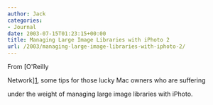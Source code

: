```yaml
---
author: Jack
categories:
- Journal
date: 2003-07-15T01:23:15+00:00
title: Managing Large Image Libraries with iPhoto 2
url: /2003/managing-large-image-libraries-with-iphoto-2/
---
```


From [O'Reilly
  

  
Network][1], some tips for those lucky Mac owners who are suffering
  

  
under the weight of managing large image libraries with iPhoto.

 [1]: //www.macdevcenter.com/pub/a/mac/2003/06/17/iphoto2.html"